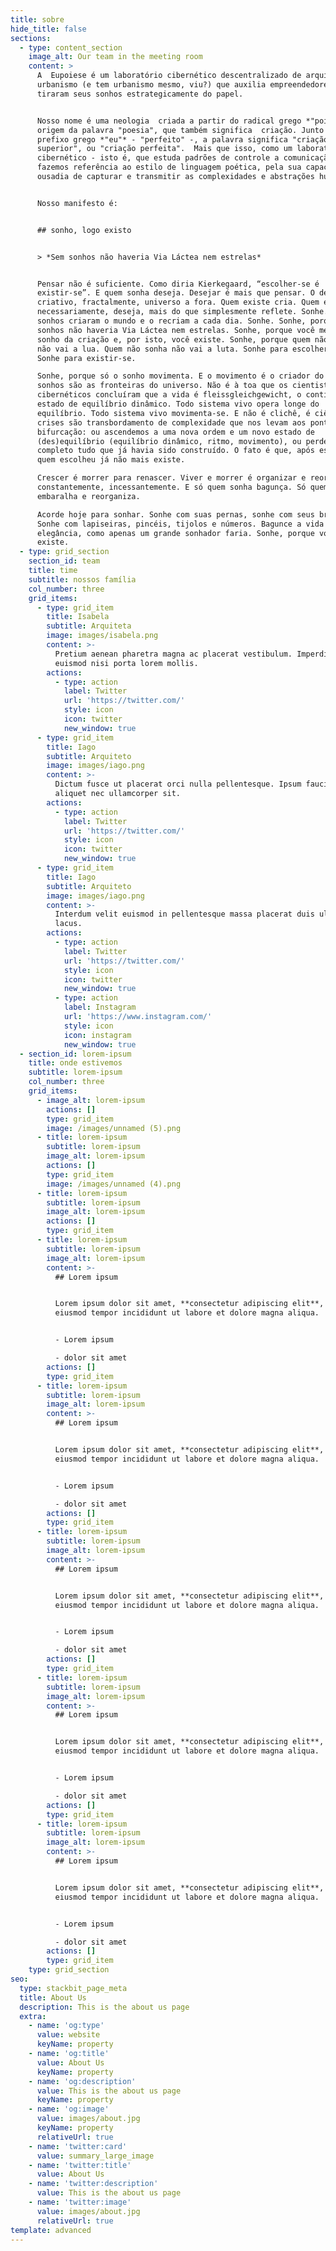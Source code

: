 ```yaml
---
title: sobre
hide_title: false
sections:
  - type: content_section
    image_alt: Our team in the meeting room
    content: >
      A  Eupoiese é um laboratório cibernético descentralizado de arquitetura e
      urbanismo (e tem urbanismo mesmo, viu?) que auxilia empreendedores a
      tiraram seus sonhos estrategicamente do papel.


      Nosso nome é uma neologia  criada a partir do radical grego *"poiesis"*,
      origem da palavra "poesia", que também significa  criação. Junto ao
      prefixo grego *"eu"* - "perfeito" -, a palavra significa "criação
      superior", ou "criação perfeita".  Mais que isso, como um laboratório
      cibernético - isto é, que estuda padrões de controle a comunicação -,
      fazemos referência ao estilo de linguagem poética, pela sua capacidade e
      ousadia de capturar e transmitir as complexidades e abstrações humanas.


      Nosso manifesto é:


      ## sonho, logo existo


      > *Sem sonhos não haveria Via Láctea nem estrelas*


      Pensar não é suficiente. Como diria Kierkegaard, “escolher-se é
      existir-se”. E quem sonha deseja. Desejar é mais que pensar. O desejo é
      criativo, fractalmente, universo a fora. Quem existe cria. Quem existe,
      necessariamente, deseja, mais do que simplesmente reflete. Sonhe. Porque
      sonhos criaram o mundo e o recriam a cada dia. Sonhe. Sonhe, porque sem
      sonhos não haveria Via Láctea nem estrelas. Sonhe, porque você mesmo é um
      sonho da criação e, por isto, você existe. Sonhe, porque quem não sonha
      não vai a lua. Quem não sonha não vai a luta. Sonhe para escolher-se.
      Sonhe para existir-se.

      Sonhe, porque só o sonho movimenta. E o movimento é o criador do tempo. Os
      sonhos são as fronteiras do universo. Não é à toa que os cientistas
      cibernéticos concluíram que a vida é fleissgleichgewicht, o contínuo
      estado de equilíbrio dinâmico. Todo sistema vivo opera longe do
      equilíbrio. Todo sistema vivo movimenta-se. E não é clichê, é ciência — as
      crises são transbordamento de complexidade que nos levam aos pontos de
      bifurcação: ou ascendemos a uma nova ordem e um novo estado de
      (des)equilíbrio (equilíbrio dinâmico, ritmo, movimento), ou perdemos por
      completo tudo que já havia sido construído. O fato é que, após escolher,
      quem escolheu já não mais existe.

      Crescer é morrer para renascer. Viver e morrer é organizar e reorganizar
      constantemente, incessantemente. E só quem sonha bagunça. Só quem sonha
      embaralha e reorganiza.

      Acorde hoje para sonhar. Sonhe com suas pernas, sonhe com seus braços.
      Sonhe com lapiseiras, pincéis, tijolos e números. Bagunce a vida com muita
      elegância, como apenas um grande sonhador faria. Sonhe, porque você
      existe.
  - type: grid_section
    section_id: team
    title: time
    subtitle: nossos família
    col_number: three
    grid_items:
      - type: grid_item
        title: Isabela
        subtitle: Arquiteta
        image: images/isabela.png
        content: >-
          Pretium aenean pharetra magna ac placerat vestibulum. Imperdiet sed
          euismod nisi porta lorem mollis.
        actions:
          - type: action
            label: Twitter
            url: 'https://twitter.com/'
            style: icon
            icon: twitter
            new_window: true
      - type: grid_item
        title: Iago
        subtitle: Arquiteto
        image: images/iago.png
        content: >-
          Dictum fusce ut placerat orci nulla pellentesque. Ipsum faucibus vitae
          aliquet nec ullamcorper sit.
        actions:
          - type: action
            label: Twitter
            url: 'https://twitter.com/'
            style: icon
            icon: twitter
            new_window: true
      - type: grid_item
        title: Iago
        subtitle: Arquiteto
        image: images/iago.png
        content: >-
          Interdum velit euismod in pellentesque massa placerat duis ultricies
          lacus.
        actions:
          - type: action
            label: Twitter
            url: 'https://twitter.com/'
            style: icon
            icon: twitter
            new_window: true
          - type: action
            label: Instagram
            url: 'https://www.instagram.com/'
            style: icon
            icon: instagram
            new_window: true
  - section_id: lorem-ipsum
    title: onde estivemos
    subtitle: lorem-ipsum
    col_number: three
    grid_items:
      - image_alt: lorem-ipsum
        actions: []
        type: grid_item
        image: /images/unnamed (5).png
      - title: lorem-ipsum
        subtitle: lorem-ipsum
        image_alt: lorem-ipsum
        actions: []
        type: grid_item
        image: /images/unnamed (4).png
      - title: lorem-ipsum
        subtitle: lorem-ipsum
        image_alt: lorem-ipsum
        actions: []
        type: grid_item
      - title: lorem-ipsum
        subtitle: lorem-ipsum
        image_alt: lorem-ipsum
        content: >-
          ## Lorem ipsum


          Lorem ipsum dolor sit amet, **consectetur adipiscing elit**, sed do
          eiusmod tempor incididunt ut labore et dolore magna aliqua.


          - Lorem ipsum

          - dolor sit amet
        actions: []
        type: grid_item
      - title: lorem-ipsum
        subtitle: lorem-ipsum
        image_alt: lorem-ipsum
        content: >-
          ## Lorem ipsum


          Lorem ipsum dolor sit amet, **consectetur adipiscing elit**, sed do
          eiusmod tempor incididunt ut labore et dolore magna aliqua.


          - Lorem ipsum

          - dolor sit amet
        actions: []
        type: grid_item
      - title: lorem-ipsum
        subtitle: lorem-ipsum
        image_alt: lorem-ipsum
        content: >-
          ## Lorem ipsum


          Lorem ipsum dolor sit amet, **consectetur adipiscing elit**, sed do
          eiusmod tempor incididunt ut labore et dolore magna aliqua.


          - Lorem ipsum

          - dolor sit amet
        actions: []
        type: grid_item
      - title: lorem-ipsum
        subtitle: lorem-ipsum
        image_alt: lorem-ipsum
        content: >-
          ## Lorem ipsum


          Lorem ipsum dolor sit amet, **consectetur adipiscing elit**, sed do
          eiusmod tempor incididunt ut labore et dolore magna aliqua.


          - Lorem ipsum

          - dolor sit amet
        actions: []
        type: grid_item
      - title: lorem-ipsum
        subtitle: lorem-ipsum
        image_alt: lorem-ipsum
        content: >-
          ## Lorem ipsum


          Lorem ipsum dolor sit amet, **consectetur adipiscing elit**, sed do
          eiusmod tempor incididunt ut labore et dolore magna aliqua.


          - Lorem ipsum

          - dolor sit amet
        actions: []
        type: grid_item
    type: grid_section
seo:
  type: stackbit_page_meta
  title: About Us
  description: This is the about us page
  extra:
    - name: 'og:type'
      value: website
      keyName: property
    - name: 'og:title'
      value: About Us
      keyName: property
    - name: 'og:description'
      value: This is the about us page
      keyName: property
    - name: 'og:image'
      value: images/about.jpg
      keyName: property
      relativeUrl: true
    - name: 'twitter:card'
      value: summary_large_image
    - name: 'twitter:title'
      value: About Us
    - name: 'twitter:description'
      value: This is the about us page
    - name: 'twitter:image'
      value: images/about.jpg
      relativeUrl: true
template: advanced
---
```

